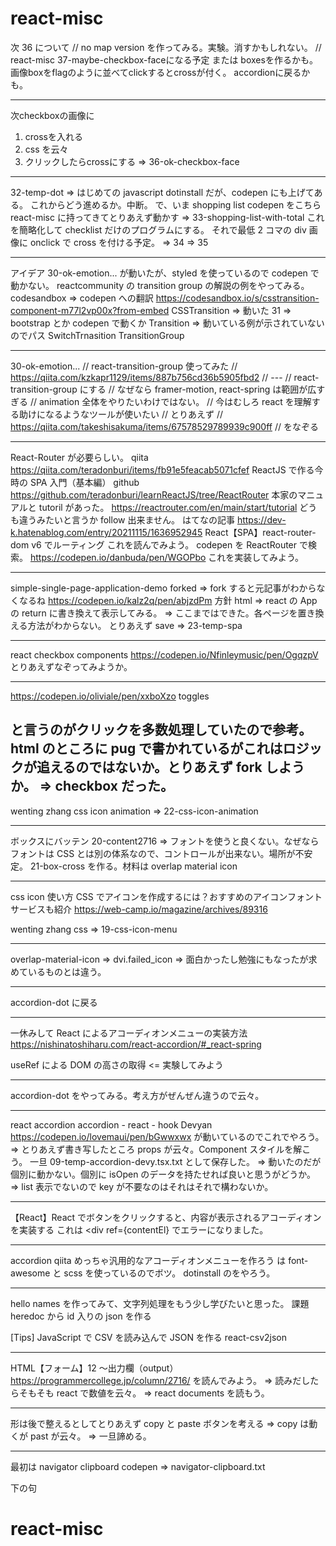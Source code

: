 # react-misc
次 36 について
// no map version を作ってみる。実験。消すかもしれない。
// react-misc 37-maybe-checkbox-faceになる予定
または
boxesを作るかも。画像boxをflagのように並べてclickするとcrossが付く。
accordionに戻るかも。

---
次checkboxの画像に
1. crossを入れる
2. css を云々
3. クリックしたらcrossにする
=> 36-ok-checkbox-face

---
32-temp-dot => はじめての javascript dotinstall だが、codepen にも上げてある。
これからどう進めるか。中断。
で、いま shopping list codepen をこちら react-misc に持ってきてとりあえず動かす
=> 33-shopping-list-with-total
これを簡略化して checklist だけのプログラムにする。
それで最低 2 コマの div 画像に onclick で cross を付ける予定。
=> 34
=> 35

---

アイデア
30-ok-emotion...
が動いたが、styled を使っているので codepen で動かない。
reactcommunity の transition group の解説の例をやってみる。
codesandbox => codepen への翻訳
https://codesandbox.io/s/csstransition-component-m77l2vp00x?from-embed
CSSTransition => 動いた 31 => bootstrap とか codepen で動くか
Transition => 動いている例が示されていないのでパス
SwitchTrnasition
TransitionGroup

---

30-ok-emotion...
// react-transition-group 使ってみた
// https://qiita.com/kzkapr1129/items/887b756cd36b5905fbd2
// ---
// react-transition-group にする
// なぜなら framer-motion, react-spring は範囲が広すぎる
// animation 全体をやりたいわけではない。
// 今はむしろ react を理解する助けになるようなツールが使いたい
// とりあえず
// https://qiita.com/takeshisakuma/items/67578529789939c900ff
// をなぞる

---

React-Router が必要らしい。
qiita https://qiita.com/teradonburi/items/fb91e5feacab5071cfef
ReactJS で作る今時の SPA 入門（基本編）
github
https://github.com/teradonburi/learnReactJS/tree/ReactRouter
本家のマニュアルと tutoril があった。
https://reactrouter.com/en/main/start/tutorial
どうも違うみたいと言うか follow 出来ません。
はてなの記事
https://dev-k.hatenablog.com/entry/20211115/1636952945
React【SPA】react-router-dom v6 でルーティング
これを読んでみよう。
codepen を ReactRouter で検索。
https://codepen.io/danbuda/pen/WGOPbo
これを実装してみよう。

---

simple-single-page-application-demo
forked => fork すると元記事がわからなくなるね
https://codepen.io/kalz2q/pen/abjzdPm
方針 html => react の App の return に書き換えて表示してみる。
=> ここまではできた。各ページを置き換える方法がわからない。
とりあえず save => 23-temp-spa

---

react checkbox components
https://codepen.io/Nfinleymusic/pen/OgqzpV
とりあえずなぞってみようか。

---

https://codepen.io/oliviale/pen/xxboXzo toggles

## と言うのがクリックを多数処理していたので参考。html のところに pug で書かれているがこれはロジックが追えるのではないか。とりあえず fork しようか。 => checkbox だった。

wenting zhang css icon animation
=> 22-css-icon-animation

---

ボックスにバッテン
20-content2716 => フォントを使うと良くない。なぜならフォントは CSS とは別の体系なので、コントロールが出来ない。場所が不安定。
21-box-cross を作る。材料は overlap material icon

---

css icon 使い方
CSS でアイコンを作成するには？おすすめのアイコンフォントサービスも紹介
https://web-camp.io/magazine/archives/89316

wenting zhang css
=> 19-css-icon-menu

---

overlap-material-icon => dvi.failed_icon
=> 面白かったし勉強にもなったが求めているものとは違う。

---

accordion-dot
に戻る

---

一休みして
React によるアコーディオンメニューの実装方法
https://nishinatoshiharu.com/react-accordion/#_react-spring

useRef による DOM の高さの取得 <= 実験してみよう

---

accordion-dot
をやってみる。考え方がぜんぜん違うので云々。

---

react accordion
accordion - react - hook
Devyan
https://codepen.io/lovemaui/pen/bGwwxwx
が動いているのでこれでやろう。
=> とりあえず書き写したところ props が云々。Component スタイルを解こう。
一旦 09-temp-accordion-devy.tsx.txt として保存した。
=> 動いたのだが個別に動かない。個別に isOpen のデータを持たせれば良いと思うがどうか。
=> list 表示でないので key が不要なのはそれはそれで構わないか。

---

【React】React でボタンをクリックすると、内容が表示されるアコーディオンを実装する
これは <div ref={contentEl}
でエラーになりました。

---

accordion
qiita めっちゃ汎用的なアコーディオンメニューを作ろう
は font-awesome と scss を使っているのでボツ。
dotinstall のをやろう。

---

hello names を作ってみて、文字列処理をもう少し学びたいと思った。
課題 heredoc から id 入りの json を作る

[Tips] JavaScript で CSV を読み込んで JSON を作る
react-csv2json

---

HTML【フォーム】12 ～出力欄（output）
https://programmercollege.jp/column/2716/
を読んでみよう。
=> 読みだしたらそもそも react で数値を云々。
=> react documents を読もう。

---

形は後で整えるとしてとりあえず copy と paste ボタンを考える
=> copy は動くが past が云々。
=> 一旦諦める。

---

最初は
navigator clipboard codepen
=> navigator-clipboard.txt

下の句

# react-misc
